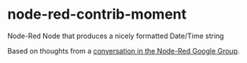 # node-red-contrib-moment
Node-Red Node that produces a nicely formatted Date/Time string

Based on thoughts from a [conversation in the Node-Red Google Group](https://groups.google.com/d/msg/node-red/SXEGvfFLfQA/fhJCGBWvYEAJ).
